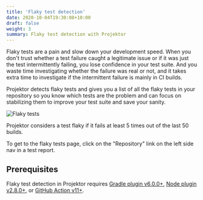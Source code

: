 ```yaml
---
title: 'Flaky test detection'
date: 2020-10-04T19:30:08+10:00
draft: false
weight: 3
summary: Flaky test detection with Projektor
---
```


Flaky tests are a pain and slow down your development speed.
When you don't trust whether a test failure caught a legitimate issue or
if it was just the test intermittently failing, you lose confidence in your test suite.
And you waste time investigating whether the failure was real or not, and it takes
extra time to investigate if the intermittent failure is mainly in CI builds.

Projektor detects flaky tests and gives you a list of all the flaky tests in your repository
so you know which tests are the problem and can focus on stabilizing them to improve
your test suite and save your sanity.

![Flaky tests](/images/flaky-tests.png "Flaky tests")

Projektor considers a test flaky if it fails at least 5 times out of the last 50 builds.

To get to the flaky tests page, click on the "Repository" link on the left side nav in a test report.

## Prerequisites

Flaky test detection in Projektor requires [Gradle plugin v6.0.0+](/docs/gradle-plugin), 
[Node plugin v2.8.0+](/docs/node-script), or [GitHub Action v11+](https://github.com/craigatk/projektor-action).
